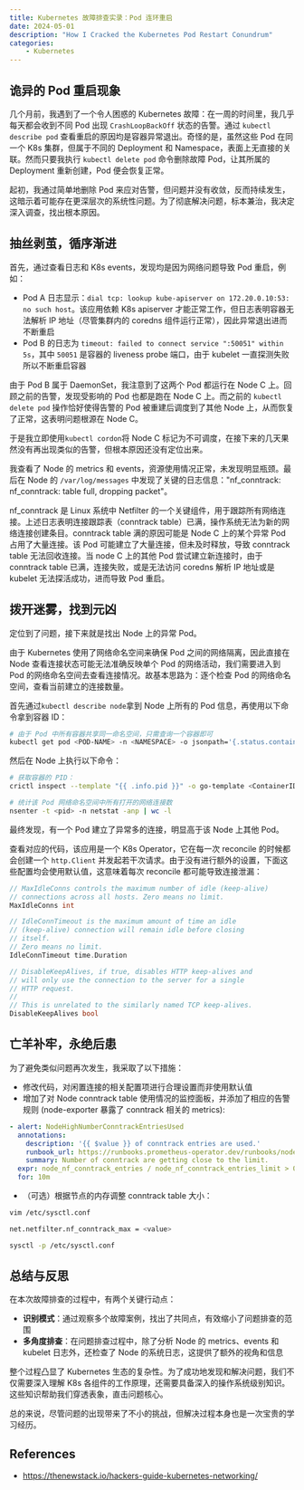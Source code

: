 ```yaml
---
title: Kubernetes 故障排查实录：Pod 连环重启
date: 2024-05-01
description: "How I Cracked the Kubernetes Pod Restart Conundrum"
categories:
    - Kubernetes
---
```


## 诡异的 Pod 重启现象

几个月前，我遇到了一个令人困惑的 Kubernetes 故障：在一周的时间里，我几乎每天都会收到不同 Pod 出现 `CrashLoopBackOff` 状态的告警。通过 `kubectl describe pod` 查看重启的原因均是容器异常退出。奇怪的是，虽然这些 Pod 在同一个 K8s 集群，但属于不同的 Deployment 和 Namespace，表面上无直接的关联。然而只要我执行 `kubectl delete pod` 命令删除故障 Pod，让其所属的 Deployment 重新创建，Pod 便会恢复正常。

起初，我通过简单地删除 Pod 来应对告警，但问题并没有收敛，反而持续发生，这暗示着可能存在更深层次的系统性问题。为了彻底解决问题，标本兼治，我决定深入调查，找出根本原因。

## 抽丝剥茧，循序渐进

首先，通过查看日志和 K8s events，发现均是因为网络问题导致 Pod 重启，例如：
- Pod A 日志显示：`dial tcp: lookup kube-apiserver on 172.20.0.10:53: no such host`。该应用依赖 K8s apiserver 才能正常工作，但日志表明容器无法解析 IP 地址（尽管集群内的 coredns 组件运行正常），因此异常退出进而不断重启
- Pod B 的日志为 `timeout: failed to connect service ":50051" within 5s`，其中 `50051` 是容器的 liveness probe 端口，由于 kubelet 一直探测失败所以不断重启容器

由于 Pod B 属于 DaemonSet，我注意到了这两个 Pod 都运行在 Node C 上。回顾之前的告警，发现受影响的 Pod 也都是跑在 Node C 上。而之前的 `kubectl delete pod` 操作恰好使得告警的 Pod 被重建后调度到了其他 Node 上，从而恢复了正常，这表明问题根源在 Node C。

于是我立即使用`kubectl cordon`将 Node C 标记为不可调度，在接下来的几天果然没有再出现类似的告警，但根本原因还没有定位出来。

我查看了 Node 的 metrics 和 events，资源使用情况正常，未发现明显瓶颈。最后在 Node 的 `/var/log/messages` 中发现了关键的日志信息："nf_conntrack: nf_conntrack: table full, dropping packet"。

nf_conntrack 是 Linux 系统中 Netfilter 的一个关键组件，用于跟踪所有网络连接。上述日志表明连接跟踪表（conntrack table）已满，操作系统无法为新的网络连接创建条目。conntrack table 满的原因可能是 Node C 上的某个异常 Pod 占用了大量连接。该 Pod 可能建立了大量连接，但未及时释放，导致 conntrack table 无法回收连接。当 node C 上的其他 Pod 尝试建立新连接时，由于 conntrack table 已满，连接失败，或是无法访问 coredns 解析 IP 地址或是 kubelet 无法探活成功，进而导致 Pod 重启。

## 拨开迷雾，找到元凶

定位到了问题，接下来就是找出 Node 上的异常 Pod。

由于 Kubernetes 使用了网络命名空间来确保 Pod 之间的网络隔离，因此直接在 Node 查看连接状态可能无法准确反映单个 Pod 的网络活动，我们需要进入到 Pod 的网络命名空间去查看连接情况。故基本思路为：逐个检查 Pod 的网络命名空间，查看当前建立的连接数量。

首先通过`kubectl describe node`拿到 Node 上所有的 Pod 信息，再使用以下命令拿到容器 ID：

```bash
# 由于 Pod 中所有容器共享同一命名空间，只需查询一个容器即可
kubectl get pod <POD-NAME> -n <NAMESPACE> -o jsonpath='{.status.containerStatuses[0].containerID}'
```

然后在 Node 上执行以下命令：

```bash
# 获取容器的 PID：
crictl inspect --template "{{ .info.pid }}" -o go-template <ContainerID>

# 统计该 Pod 网络命名空间中所有打开的网络连接数
nsenter -t <pid> -n netstat -anp | wc -l
```

最终发现，有一个 Pod 建立了异常多的连接，明显高于该 Node 上其他 Pod。

查看对应的代码，该应用是一个 K8s Operator，它在每一次 reconcile 的时候都会创建一个 `http.Client` 并发起若干次请求。由于没有进行额外的设置，下面这些配置均会使用默认值，这意味着每次 reconcile 都可能导致连接泄漏：

```go
// MaxIdleConns controls the maximum number of idle (keep-alive)
// connections across all hosts. Zero means no limit.
MaxIdleConns int

// IdleConnTimeout is the maximum amount of time an idle
// (keep-alive) connection will remain idle before closing
// itself.
// Zero means no limit.
IdleConnTimeout time.Duration

// DisableKeepAlives, if true, disables HTTP keep-alives and
// will only use the connection to the server for a single
// HTTP request.
//
// This is unrelated to the similarly named TCP keep-alives.
DisableKeepAlives bool
```

## 亡羊补牢，永绝后患

为了避免类似问题再次发生，我采取了以下措施：
- 修改代码，对闲置连接的相关配置项进行合理设置而非使用默认值
- 增加了对 Node conntrack table 使用情况的监控面板，并添加了相应的告警规则 (node-exporter 暴露了 conntrack 相关的 metrics):
```yaml
- alert: NodeHighNumberConntrackEntriesUsed
  annotations:
    description: '{{ $value }} of conntrack entries are used.'
    runbook_url: https://runbooks.prometheus-operator.dev/runbooks/node/nodehighnumberconntrackentriesused/
    summary: Number of conntrack are getting close to the limit.
  expr: node_nf_conntrack_entries / node_nf_conntrack_entries_limit > 0.7
  for: 10m
```
- （可选）根据节点的内存调整 conntrack table 大小：
```bash
vim /etc/sysctl.conf

net.netfilter.nf_conntrack_max = <value>

sysctl -p /etc/sysctl.conf
```

## 总结与反思

在本次故障排查的过程中，有两个关键行动点：

- **识别模式**：通过观察多个故障案例，找出了共同点，有效缩小了问题排查的范围
- **多角度排查**：在问题排查过程中，除了分析 Node 的 metrics、events 和 kubelet 日志外，还检查了 Node 的系统日志，这提供了额外的视角和信息

整个过程凸显了 Kubernetes 生态的复杂性。为了成功地发现和解决问题，我们不仅需要深入理解 K8s 各组件的工作原理，还需要具备深入的操作系统级别知识。这些知识帮助我们穿透表象，直击问题核心。

总的来说，尽管问题的出现带来了不小的挑战，但解决过程本身也是一次宝贵的学习经历。

## References

- https://thenewstack.io/hackers-guide-kubernetes-networking/
